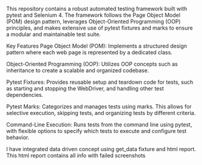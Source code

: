 This repository contains a robust automated testing framework built with pytest and Selenium 4. The framework follows the Page Object Model (POM) design pattern, leverages Object-Oriented Programming (OOP) principles, and makes extensive use of pytest fixtures and marks to ensure a modular and maintainable test suite.

Key Features
Page Object Model (POM): Implements a structured design pattern where each web page is represented by a dedicated class. 

Object-Oriented Programming (OOP): Utilizes OOP concepts such as  inheritance to create a scalable and organized codebase.

Pytest Fixtures: Provides reusable setup and teardown code for tests, such as starting and stopping the WebDriver, and handling other test dependencies.

Pytest Marks: Categorizes and manages tests using marks. This allows for selective execution, skipping tests, and organizing tests by different criteria.

Command-Line Execution: Runs tests from the command line using pytest, with flexible options to specify which tests to execute and configure test behavior.

I have integrated data driven concept using get_data fixture and html report.
This html report contains all info with failed screenshots
